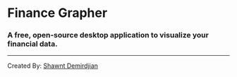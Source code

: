 # Finance Grapher
### A free, open-source desktop application to visualize your financial data.
-------

Created By: [Shawnt Demirdjian](https://github.com/Shawnt-Demirdjian)
